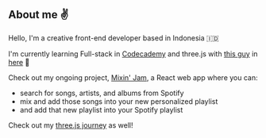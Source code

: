 ## About me :v:

Hello, I'm a creative front-end developer based in Indonesia :indonesia:

I'm currently learning Full-stack in [Codecademy](https://www.codecademy.com/learn/paths/full-stack-engineer-career-path) and three.js with [this guy](https://github.com/brunosimon) in [here](https://threejs-journey.com/) 🌱

Check out my ongoing project, [Mixin' Jam](https://izamghali.github.io/mixin-jam/), a React web app where you can:
- search for songs, artists, and albums from Spotify
- mix and add those songs into your new personalized playlist
- and add that new playlist into your Spotify playlist

Check out my [three.js journey](https://izamghali.github.io/threejs-practice/) as well!
<!-- 
[![GitHub Streak](https://github-readme-streak-stats.herokuapp.com?user=izamghali&theme=transparent&fire=6FEBDE&ring=EB8604&currStreakNum=6FEBDE&sideNums=EBEBEB&dates=EBEBEB&sideLabels=EBEBEB&currStreakLabel=EB8604)](https://git.io/streak-stats)
-->

<!--
**izamghali/izamghali** is a ✨ _special_ ✨ repository because its `README.md` (this file) appears on your GitHub profile.

Here are some ideas to get you started:

- 🔭 I’m currently working on ...
- 🌱 I’m currently learning ...
- 👯 I’m looking to collaborate on ...
- 🤔 I’m looking for help with ...
- 💬 Ask me about ...
- 📫 How to reach me: ...
- 😄 Pronouns: ...
- ⚡ Fun fact: ...
-->
